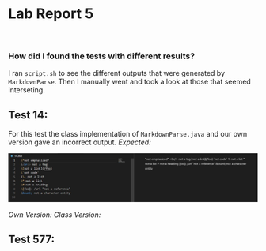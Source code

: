 # Lab Report 5
<br/>

### How did I found the tests with different results?
I ran ```script.sh``` to see the different outputs that were generated by ```MarkdownParse```. Then I manually went and took a look at those that seemed interseting.

## Test 14:
For this test the class implementation of ```MarkdownParse.java``` and our own version gave an incorrect output.
_Expected:_

![Test 14 Expected](https://github.com/Jivan132/cse15l-lab-reports/blob/main/Lab-Report-5/Photos/Tests%2014%20expected.jpg?raw=true)

_Own Version:_
_Class Version:_


## Test 577:
